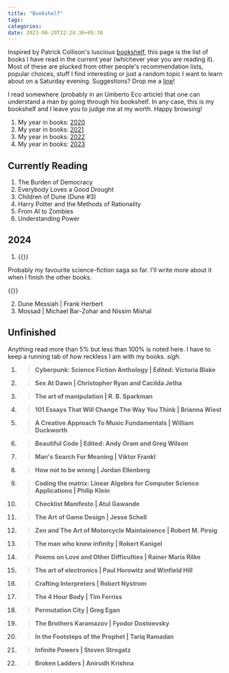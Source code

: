 ```yaml
---
title: "Bookshelf"
tags:
categories:
date: 2021-06-20T22:24:36+05:30
---
```


Inspired by Patrick Collison's luscious [bookshelf][bookshelf], this page is the list of books I have read in the current year (whichever year you are reading it). Most of these are plucked from other people's recommendation lists, popular choices, stuff I find interesting or just a random topic I want to learn about on a Saturday evening. Suggestions? Drop me a [line][mailto]!

I read somewhere (probably in an Umberto Eco article) that one can understand a man by going through his bookshelf. In any case, this is my bookshelf and I leave you to judge me at my worth. Happy browsing!

1. My year in books: [2020][yib2020]
2. My year in books: [2021][yib2021]
3. My year in books: [2022][yib2022]
4. My year in books: [2023][yib2023]

## Currently Reading

1. The Burden of Democracy 
2. Everybody Loves a Good Drought
3. Children of Dune (Dune #3)
4. Harry Potter and the Methods of Rationality
5. From AI to Zombies
6. Understanding Power 

## 2024 

1. {{<ds sum="Dune | Frank Herbert">}}

Probably my favourite science-fiction saga so far. I'll write more about it when I finish the other books. 

{{</ds>}}

2. Dune Messiah | Frank Herbert
3. Mossad | Michael Bar-Zohar and Nissim Mishal

## Unfinished

Anything read more than 5% but less than 100% is noted here. I have to keep a running tab of how reckless I am with my books. _sigh_.

1. > **Cyberpunk: Science Fiction Anthology | Edited: Victoria Blake**

2. > **Sex At Dawn | Christopher Ryan and Cacilda Jetha**

3. > **The art of manipulation | R. B. Sparkman**

4. > **101 Essays That Will Change The Way You Think | Brianna Wiest**

5. > **A Creative Approach To Music Fundamentals | William Duckworth**

6. > **Beautiful Code | Edited: Andy Oram and Greg Wilson**

7. > **Man's Search For Meaning | Viktor Frankl**

8. > **How not to be wrong | Jordan Ellenberg**

9. > **Coding the matrix: Linear Algebra for Computer Science Applications | Philip Klein**

10. > **Checklist Manifesto | Atul Gawande**

11. > **The Art of Game Design | Jesse Schell**

12. > **Zen and The Art of Motorcycle Maintainence | Robert M. Pirsig**

13. > **The man who knew infinity | Robert Kanigel**

14. > **Poems on Love and Other Difficulties | Rainer Maria Rilke**

15. > **The art of electronics | Paul Horowitz and Winfield Hill**

16. > **Crafting Interpreters | Robert Nystrom**

17. > **The 4 Hour Body | Tim Ferriss**

18. > **Permutation City | Greg Egan**

19. > **The Brothers Karamazov | Fyodor Dostoevsky**

20. > **In the Footsteps of the Prophet | Tariq Ramadan**

21. > **Infinite Powers | Steven Strogatz**

22. > **Broken Ladders | Anirudh Krishna**

[bookshelf]: https://patrickcollison.com/bookshelf
[mailto]: mailto:gs454236@gmail.com
[current]: /bookshelf/current-reading.md
[yib2020]: /bs/yib2020
[yib2021]: /bs/yib2021
[yib2022]: /bs/yib2022
[yib2023]: /bs/yib2023
[0]: /post/thoughts-ready-player-two-book/
<!-- [1]: /habits -->
[2]: /post/thoughts-design-for-hackers-book
[3]: /post/notes-design-for-hackers-by-david-kadavy
[4]: /post/thoughts-unix-history-and-memoir-book/
<!-- [5]: /notes-naked-economics -->
[6]: /post/notes-the-richest-man-in-babylon-by-george-s.-clason/